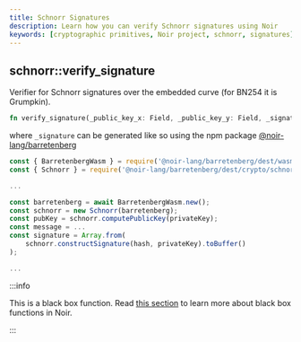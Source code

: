 ```yaml
---
title: Schnorr Signatures
description: Learn how you can verify Schnorr signatures using Noir
keywords: [cryptographic primitives, Noir project, schnorr, signatures]
---
```


## schnorr::verify_signature

Verifier for Schnorr signatures over the embedded curve (for BN254 it is Grumpkin).

```rust
fn verify_signature(_public_key_x: Field, _public_key_y: Field, _signature: [u8; 64], _message: [u8]) -> Field
```

where `_signature` can be generated like so using the npm package
[@noir-lang/barretenberg](https://www.npmjs.com/package/@noir-lang/barretenberg)

```js
const { BarretenbergWasm } = require('@noir-lang/barretenberg/dest/wasm');
const { Schnorr } = require('@noir-lang/barretenberg/dest/crypto/schnorr');

...

const barretenberg = await BarretenbergWasm.new();
const schnorr = new Schnorr(barretenberg);
const pubKey = schnorr.computePublicKey(privateKey);
const message = ...
const signature = Array.from(
    schnorr.constructSignature(hash, privateKey).toBuffer()
);

...
```

:::info

This is a black box function. Read [this section](../../language_concepts/functions#black-box-functions) to learn more about black box functions in Noir.

:::
